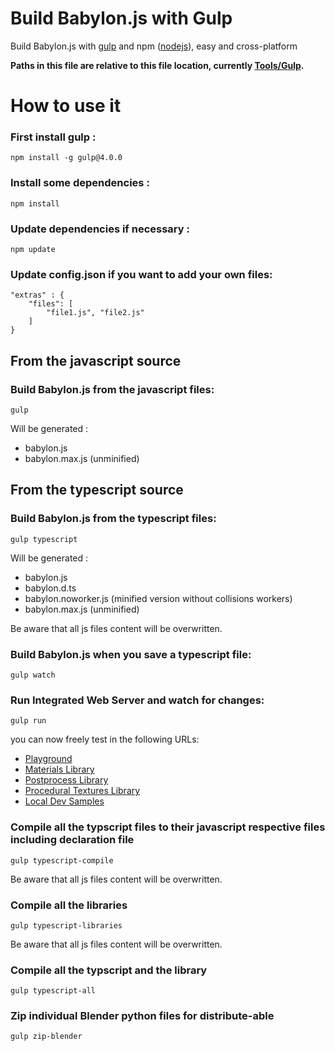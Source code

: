 Build Babylon.js with Gulp
====================

Build Babylon.js with [gulp](http://gulpjs.com/ "gulp") and npm ([nodejs](http://nodejs.org/ "nodejs")), easy and cross-platform

**Paths in this file are relative to this file location, currently [Tools/Gulp](https://github.com/BabylonJS/Babylon.js/tree/master/Tools/Gulp).**

# How to use it

### First install gulp :
```
npm install -g gulp@4.0.0
```

### Install some dependencies :
```
npm install
```

### Update dependencies if necessary :
```
npm update
```

### Update config.json if you want to add your own files:
```
"extras" : {
    "files": [
        "file1.js", "file2.js"
    ]
}
```
## From the javascript source
### Build Babylon.js from the javascript files:

```
gulp
```
Will be generated :
- babylon.js
- babylon.max.js (unminified)

## From the typescript source
### Build Babylon.js from the typescript files:

```
gulp typescript
```
Will be generated :
- babylon.js
- babylon.d.ts
- babylon.noworker.js (minified version without collisions workers)
- babylon.max.js (unminified)

Be aware that all js files content will be overwritten.

### Build Babylon.js when you save a typescript file:
```
gulp watch
```

### Run Integrated Web Server and watch for changes:
```
gulp run
```

you can now freely test in the following URLs:
- [Playground](http://localhost:1338/Playground/index-local.html)
- [Materials Library](http://localhost:1338/materialsLibrary/index.html)
- [Postprocess Library](http://localhost:1338/postProcessLibrary/index.html)
- [Procedural Textures Library](http://localhost:1338/proceduralTexturesLibrary/index.html)
- [Local Dev Samples](http://localhost:1338/localDev/index.html)

### Compile all the typscript files to their javascript respective files including declaration file
```
gulp typescript-compile
```

Be aware that all js files content will be overwritten.

### Compile all the libraries
```
gulp typescript-libraries
```

Be aware that all js files content will be overwritten.

### Compile all the typscript and the library
```
gulp typescript-all
```
### Zip individual Blender python files for distribute-able
```
gulp zip-blender
```
